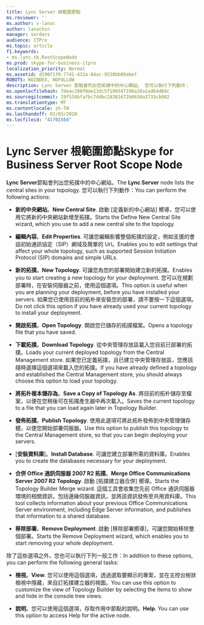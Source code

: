 ```yaml
---
title: Lync Server 根範圍節點
ms.reviewer: ''
ms.author: v-lanac
author: lanachin
manager: serdars
audience: ITPro
ms.topic: article
f1.keywords:
- ms.lync.tb.RootScopeNode
ms.prod: skype-for-business-itpro
localization_priority: Normal
ms.assetid: d190f1f0-7741-432a-84ac-9530bb00abef
ROBOTS: NOINDEX, NOFOLLOW
description: Lync Server 節點會列出您拓撲中的中心網站。 您可以執行下列動作：
ms.openlocfilehash: 7deac280f0de13dc5f199347190a28a1ad64d0dc
ms.sourcegitcommit: 19f534bfafbc74dbc2d381672b0650a3733cb982
ms.translationtype: MT
ms.contentlocale: zh-TW
ms.lasthandoff: 02/03/2020
ms.locfileid: "41701568"
---
```

# <a name="skype-for-business-server-root-scope-node"></a><span data-ttu-id="02c72-104">Lync Server 根範圍節點</span><span class="sxs-lookup"><span data-stu-id="02c72-104">Skype for Business Server Root Scope Node</span></span>
 
<span data-ttu-id="02c72-105">**Lync Server**節點會列出您拓撲中的中心網站。</span><span class="sxs-lookup"><span data-stu-id="02c72-105">The **Lync Server** node lists the central sites in your topology.</span></span> <span data-ttu-id="02c72-106">您可以執行下列動作：</span><span class="sxs-lookup"><span data-stu-id="02c72-106">You can perform the following actions:</span></span>
  
- <span data-ttu-id="02c72-107">**新的中央網站**。</span><span class="sxs-lookup"><span data-stu-id="02c72-107">**New Central Site**.</span></span> <span data-ttu-id="02c72-108">啟動 [定義新的中心網站] 嚮導，您可以使用它將新的中央網站新增至拓撲。</span><span class="sxs-lookup"><span data-stu-id="02c72-108">Starts the Define New Central Site wizard, which you use to add a new central site to the topology.</span></span>
    
- <span data-ttu-id="02c72-109">**編輯內容**。</span><span class="sxs-lookup"><span data-stu-id="02c72-109">**Edit Properties**.</span></span> <span data-ttu-id="02c72-110">可讓您編輯影響整個拓撲的設定，例如支援的會話初始通訊協定（SIP）網域及簡單的 Url。</span><span class="sxs-lookup"><span data-stu-id="02c72-110">Enables you to edit settings that affect your whole topology, such as supported Session Initiation Protocol (SIP) domains and simple URLs.</span></span>
    
- <span data-ttu-id="02c72-111">**新的拓撲**。</span><span class="sxs-lookup"><span data-stu-id="02c72-111">**New Topology**.</span></span> <span data-ttu-id="02c72-112">可讓您為您的部署開始建立新的拓撲。</span><span class="sxs-lookup"><span data-stu-id="02c72-112">Enables you to start creating a new topology for your deployment.</span></span> <span data-ttu-id="02c72-113">您可以在規劃部署時，在安裝伺服器之前，使用這個選項。</span><span class="sxs-lookup"><span data-stu-id="02c72-113">This option is useful when you are planning your deployment, before you have installed your servers.</span></span> <span data-ttu-id="02c72-114">如果您已使用目前的拓朴來安裝您的部署，請不要按一下這個選項。</span><span class="sxs-lookup"><span data-stu-id="02c72-114">Do not click this option if you have already used your current topology to install your deployment.</span></span>
    
- <span data-ttu-id="02c72-115">**開啟拓撲**。</span><span class="sxs-lookup"><span data-stu-id="02c72-115">**Open Topology**.</span></span> <span data-ttu-id="02c72-116">開啟您已儲存的拓撲檔案。</span><span class="sxs-lookup"><span data-stu-id="02c72-116">Opens a topology file that you have saved.</span></span>
    
- <span data-ttu-id="02c72-117">**下載拓撲**。</span><span class="sxs-lookup"><span data-stu-id="02c72-117">**Download Topology**.</span></span> <span data-ttu-id="02c72-118">從中央管理存放區載入您目前已部署的拓撲。</span><span class="sxs-lookup"><span data-stu-id="02c72-118">Loads your current deployed topology from the Central Management store.</span></span> <span data-ttu-id="02c72-119">如果您已定義拓撲，且已建立中央管理存放區，您應該隨時選擇這個選項來載入您的拓撲。</span><span class="sxs-lookup"><span data-stu-id="02c72-119">If you have already defined a topology and established the Central Management store, you should always choose this option to load your topology.</span></span>
    
- <span data-ttu-id="02c72-120">**將拓朴複本儲存為**。</span><span class="sxs-lookup"><span data-stu-id="02c72-120">**Save a Copy of Topology As**.</span></span> <span data-ttu-id="02c72-121">將目前的拓朴儲存至檔案，以便在您稍後可在拓撲產生器中再次載入。</span><span class="sxs-lookup"><span data-stu-id="02c72-121">Saves the current topology to a file that you can load again later in Topology Builder.</span></span>
    
- <span data-ttu-id="02c72-122">**發佈拓撲**。</span><span class="sxs-lookup"><span data-stu-id="02c72-122">**Publish Topology**.</span></span> <span data-ttu-id="02c72-123">使用此選項可將此拓朴發佈到中央管理儲存體，以便您開始部署伺服器。</span><span class="sxs-lookup"><span data-stu-id="02c72-123">Use this option to publish this topology to the Central Management store, so that you can begin deploying your servers.</span></span>
    
- <span data-ttu-id="02c72-124">[**安裝資料庫**]。</span><span class="sxs-lookup"><span data-stu-id="02c72-124">**Install Database**.</span></span> <span data-ttu-id="02c72-125">可讓您建立部署所需的資料庫。</span><span class="sxs-lookup"><span data-stu-id="02c72-125">Enables you to create the databases necessary for your deployment.</span></span>
    
- <span data-ttu-id="02c72-126">**合併 Office 通訊伺服器 2007 R2 拓撲**。</span><span class="sxs-lookup"><span data-stu-id="02c72-126">**Merge Office Communications Server 2007 R2 Topology**.</span></span> <span data-ttu-id="02c72-127">啟動 [拓撲建立器合併] 嚮導。</span><span class="sxs-lookup"><span data-stu-id="02c72-127">Starts the Topology Builder Merge wizard.</span></span> <span data-ttu-id="02c72-128">這個工具會收集您先前 Office 通訊伺服器環境的相關資訊，包括邊緣伺服器資訊，並將該資訊發佈至共用資料庫。</span><span class="sxs-lookup"><span data-stu-id="02c72-128">This tool collects information about your previous Office Communications Server environment, including Edge Server information, and publishes that information to a shared database.</span></span> 
    
- <span data-ttu-id="02c72-129">**移除部署**。</span><span class="sxs-lookup"><span data-stu-id="02c72-129">**Remove Deployment**.</span></span> <span data-ttu-id="02c72-130">啟動 [移除部署嚮導]，可讓您開始移除整個部署。</span><span class="sxs-lookup"><span data-stu-id="02c72-130">Starts the Remove Deployment wizard, which enables you to start removing your whole deployment.</span></span>
    
<span data-ttu-id="02c72-131">除了這些選項之外，您也可以執行下列一般工作：</span><span class="sxs-lookup"><span data-stu-id="02c72-131">In addition to these options, you can perform the following general tasks:</span></span>
  
- <span data-ttu-id="02c72-132">**檢視**。</span><span class="sxs-lookup"><span data-stu-id="02c72-132">**View**.</span></span> <span data-ttu-id="02c72-133">您可以使用這個選項，透過選取要顯示的專案，並在主控台樹狀檢視中隱藏，來自訂拓撲建立器的視圖。</span><span class="sxs-lookup"><span data-stu-id="02c72-133">You can use this option to customize the view of Topology Builder by selecting the items to show and hide in the console tree views.</span></span>
    
- <span data-ttu-id="02c72-p114">**說明**。您可以使用這個選項，存取作用中節點的說明。</span><span class="sxs-lookup"><span data-stu-id="02c72-p114">**Help**. You can use this option to access Help for the active node.</span></span>
    


